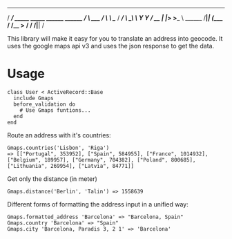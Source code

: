   ________                             
 /  _____/  _____ _____  ______  ______
/   \  ___ /     \\__  \ \____ \/  ___/
\    \_\  \  Y Y  \/ __ \|  |_> >___ \ 
 \______  /__|_|  (____  /   __/____  >
        \/      \/     \/|__|       \/ 


This library will make it easy for you to translate an address
into geocode. It uses the google maps api v3 and uses the json
response to get the data.

Usage
=====

    class User < ActiveRecord::Base
      include Gmaps
      before_validation do
        # Use Gmaps funtions...
      end
    end

Route an address with it's countries:

    Gmaps.countries('Lisbon', 'Riga') 
    => [["Portugal", 353952], ["Spain", 584955], ["France", 1014932], ["Belgium", 189957], ["Germany", 704382], ["Poland", 800685], ["Lithuania", 269954], ["Latvia", 84771]] 

Get only the distance (in meter)

    Gmaps.distance('Berlin', 'Talin') => 1558639

Different forms of formatting the address input in a unified way:

    Gmaps.formatted_address 'Barcelona' => "Barcelona, Spain" 
    Gmaps.country 'Barcelona' => "Spain" 
    Gmaps.city 'Barcelona, Paradis 3, 2 1' => 'Barcelona'



    
